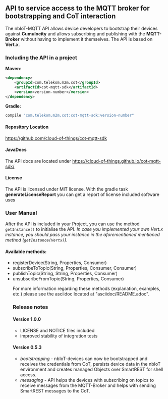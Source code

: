 ## API to service access to the MQTT broker for bootstrapping and CoT interaction

The nbIoT-MQTT API allows device developers to bootstrap their devices against
**Cumulocity** and allows subscribing and publishing with the **MQTT-Broker**
without having to implement it themselves. The API is based on **Vert.x**.

### Including the API in a project
**Maven**:
```xml
<dependency>
    <groupId>com.telekom.m2m.cot</groupId>
    <artifactId>cot-mqtt-sdk</artifactId>
    <version>version-number</version>    
</dependency>
```
 
**Gradle:**
```groovy
compile "com.telekom.m2m.cot:cot-mqtt-sdk:version-number"
```

#### Repository Location

https://github.com/cloud-of-things/cot-mqtt-sdk

#### JavaDocs

The API docs are located under https://cloud-of-things.github.io/cot-mqtt-sdk/

#### License

The API is licensed under MIT license. 
With the gradle task **generateLicenseReport** you can
get a report of license included software uses

### User Manual
After the API is included in your Project, you can use the method `getInstance()` to
initialise the API. _In case you implemented your own Vert.x instance, you
should pass your instance in the aforementioned mentioned method (`getInstance(Vertx)`)._

#### Available methods:
* registerDevice(String, Properties, Consumer<String>)
* subscribeToTopic(String, Properties, Consumer<Object>, Consumer<String>)
* publishTopic(String, String, Properties, Consumer<Boolean>)
* unsubscribeFromTopic(String, Properties, Consumer<Boolean>)

For more information regarding these methods (explanation, examples, etc.) please
see the asciidoc located at "asciidoc/README.adoc".

### Release notes

#### Version 1.0.0
- LICENSE and NOTICE files included
- improved stability of integration tests
#### Version 0.5.3
- *bootstrapping* - nbIoT-devices can now be bootstrapped and receives the
credentials from CoT, persists device data in the nbIoT environment and creates
managed Objects over SmartREST for shell access.
- *messaging* - API helps the devices with subscribing on topics to receive messages
from the MQTT-Broker and helps with sending SmartREST messages to the CoT.